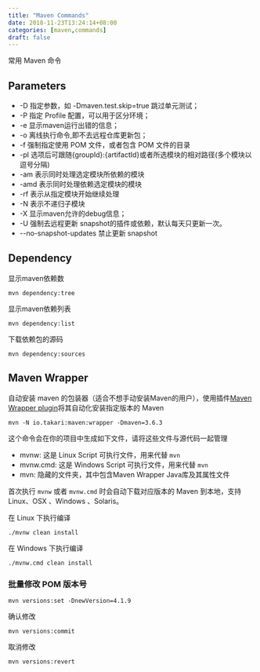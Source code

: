 ```yaml
---
title: "Maven Commands"
date: 2018-11-23T13:24:14+08:00
categories: [maven,commands]
draft: false
---
```


常用 Maven 命令

## Parameters

* -D 指定参数，如 -Dmaven.test.skip=true 跳过单元测试；
* -P 指定 Profile 配置，可以用于区分环境；
* -e 显示maven运行出错的信息；
* -o 离线执行命令,即不去远程仓库更新包；
* -f 强制指定使用 POM 文件，或者包含 POM 文件的目录
* -pl 选项后可跟随{groupId}:{artifactId}或者所选模块的相对路径(多个模块以逗号分隔)
* -am 表示同时处理选定模块所依赖的模块
* -amd 表示同时处理依赖选定模块的模块
* -rf 表示从指定模块开始继续处理  
* -N 表示不递归子模块  
* -X 显示maven允许的debug信息；
* -U 强制去远程更新 snapshot的插件或依赖，默认每天只更新一次。
* --no-snapshot-updates 禁止更新 snapshot 

## Dependency

显示maven依赖数

```shell
mvn dependency:tree
```

显示maven依赖列表

```shell
mvn dependency:list
````

下载依赖包的源码

```shell
mvn dependency:sources
```

## Maven Wrapper

自动安装 maven 的包装器（适合不想手动安装Maven的用户），使用插件[Maven Wrapper plugin](https://github.com/takari/takari-maven-plugin)将其自动化安装指定版本的 Maven

```shell
mvn -N io.takari:maven:wrapper -Dmaven=3.6.3
```

这个命令会在你的项目中生成如下文件，请将这些文件与源代码一起管理

* mvnw: 这是 Linux Script 可执行文件，用来代替 `mvn`
* mvnw.cmd: 这是 Windows Script 可执行文件，用来代替 `mvn`
* mvn: 隐藏的文件夹，其中包含Maven Wrapper Java库及其属性文件

首次执行 `mvnw` 或者 `mvnw.cmd` 时会自动下载对应版本的 Maven 到本地，支持 Linux、OSX 、Windows 、Solaris。

在 Linux 下执行编译

```shell
./mvnw clean install
```
在 Windows 下执行编译

```shell
./mvnw.cmd clean install
```

### 批量修改 POM 版本号

```shell
mvn versions:set -DnewVersion=4.1.9
```

确认修改

```shell
mvn versions:commit
```

取消修改

```shell
mvn versions:revert
```